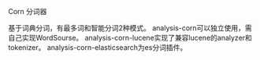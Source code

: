 Corn 分词器

基于词典分词，有最多词和智能分词2种模式。 
analysis-corn可以独立使用，需自己实现WordSourse。
analysis-corn-lucene实现了兼容lucene的analyzer和tokenizer。
analysis-corn-elasticsearch为es分词插件。
